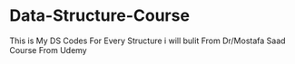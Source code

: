# Data-Structure-Course
This is My DS Codes For Every Structure i will bulit From Dr/Mostafa Saad Course From Udemy
